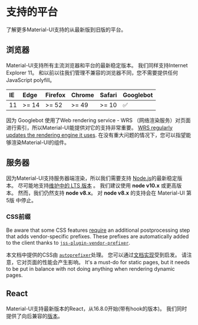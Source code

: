 # 支持的平台

<p class="description">了解更多Material-UI支持的从最新版到旧版的平台。</p>

## 浏览器

Material-UI支持所有主流浏览器和平台的最新稳定版本。 我们同样支持Internet Explorer 11。 和以前以往我们管理不兼容的浏览器不同，您不需要提供任何JavaScript polyfill。

| IE | Edge  | Firefox | Chrome | Safari | Googlebot |
|:-- |:----- |:------- |:------ |:------ |:--------- |
| 11 | >= 14 | >= 52   | >= 49  | >= 10  | ✅         |


因为 Googlebot 使用了Web rendering service - WRS （网络渲染服务）对页面进行索引，所以Material-UI能提供对它的支持非常重要。 [WRS regularly updates the rendering engine it uses](https://webmasters.googleblog.com/2019/05/the-new-evergreen-googlebot.html). 在没有重大问题的情况下，您可以指望能够渲染Material-UI的组件。

## 服务器

因为Material-UI支持服务器端渲染，所以我们需要支持 [Node.js](https://github.com/nodejs/node)的最新稳定版本。 尽可能地支持[维护中的 LTS 版本](https://github.com/nodejs/Release#lts-schedule1) 。 我们建议使用 **node v10.x** 或更高版本。 然而，我们仍然支持 **node v8.x**。 对 **node v8.x** 的支持会在 Material-UI 第5版 中停止。

### CSS前缀

Be aware that some CSS features [require](https://github.com/cssinjs/jss/issues/279) an additional postprocessing step that adds vendor-specific prefixes. These prefixes are automatically added to the client thanks to [`jss-plugin-vendor-prefixer`](https://www.npmjs.com/package/jss-plugin-vendor-prefixer).

本文档中提供的CSS由 [`autoprefixer`](https://www.npmjs.com/package/autoprefixer)处理。 您可以通过[文档实现](https://github.com/mui-org/material-ui/blob/47aa5aeaec1d4ac2c08fd0e84277d6b91e497557/pages/_document.js#L123)受到启发。 请注意，它对页面的性能会产生影响。 It's a must-do for static pages, but it needs to be put in balance with not doing anything when rendering dynamic pages.

## React

Material-UI支持最新版本的React，从16.8.0开始(带有hook的版本)。 我们同时提供了向后兼容的[版本](https://material-ui.com/versions/)。
